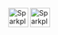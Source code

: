 [<img filter='invert(1)' alt="Sparkplug Website" height="40px" src="https://user-images.githubusercontent.com/83478397/152672325-73a4b073-f342-47a5-b8d5-d01940b28d30.png"/>](https://sparkplug.pro)
[<img filter='invert(1)' alt="Sparkplug Official Discord Community" height="40px" src="https://user-images.githubusercontent.com/83478397/152672327-8a88b97c-b042-4327-9385-079ca16178d1.png"/>](https://discord.gg/k59wgqsBFz)
